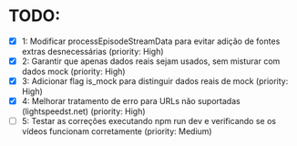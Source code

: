 # TODO:

- [x] 1: Modificar processEpisodeStreamData para evitar adição de fontes extras desnecessárias (priority: High)
- [x] 2: Garantir que apenas dados reais sejam usados, sem misturar com dados mock (priority: High)
- [x] 3: Adicionar flag is_mock para distinguir dados reais de mock (priority: High)
- [x] 4: Melhorar tratamento de erro para URLs não suportadas (lightspeedst.net) (priority: High)
- [ ] 5: Testar as correções executando npm run dev e verificando se os vídeos funcionam corretamente (priority: Medium)
